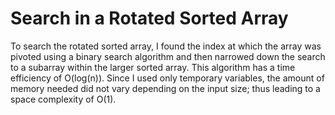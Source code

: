 # Search in a Rotated Sorted Array

To search the rotated sorted array, I found the index at which the array was pivoted using a binary search algorithm and then narrowed down the search to a subarray within the larger sorted array. This algorithm has a time efficiency of O(log(n)). Since I used only temporary variables, the amount of memory needed did not vary depending on the input size; thus leading to a space complexity of O(1).